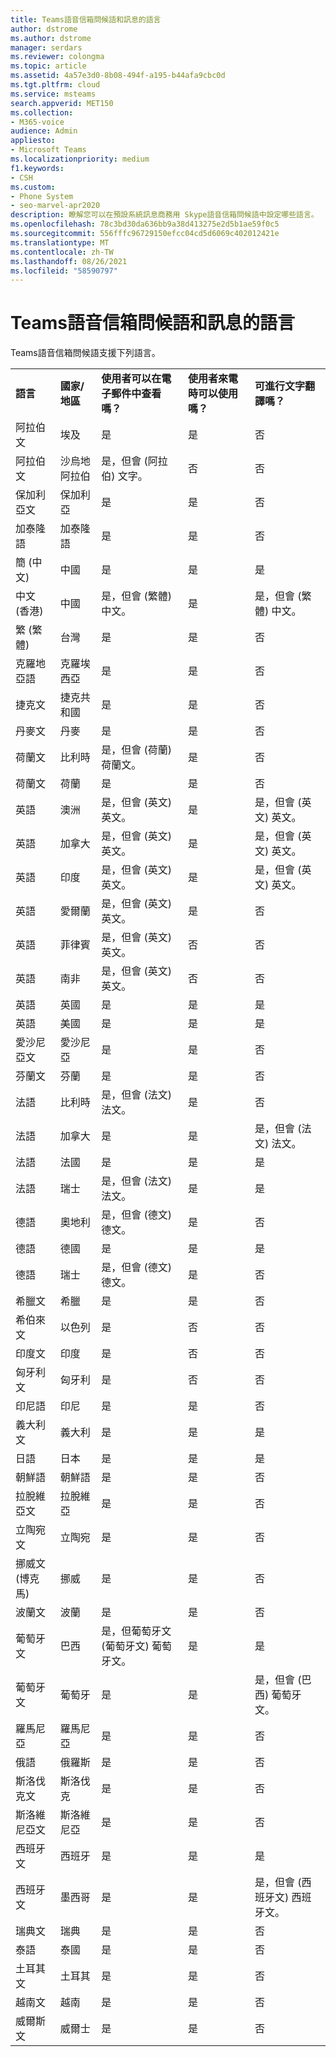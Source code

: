 ```yaml
---
title: Teams語音信箱問候語和訊息的語言
author: dstrome
ms.author: dstrome
manager: serdars
ms.reviewer: colongma
ms.topic: article
ms.assetid: 4a57e3d0-8b08-494f-a195-b44afa9cbc0d
ms.tgt.pltfrm: cloud
ms.service: msteams
search.appverid: MET150
ms.collection:
- M365-voice
audience: Admin
appliesto:
- Microsoft Teams
ms.localizationpriority: medium
f1.keywords:
- CSH
ms.custom:
- Phone System
- seo-marvel-apr2020
description: 瞭解您可以在預設系統訊息商務用 Skype語音信箱問候語中設定哪些語言。
ms.openlocfilehash: 78c3bd30da636bb9a38d413275e2d5b1ae59f0c5
ms.sourcegitcommit: 556fffc96729150efcc04cd5d6069c402012421e
ms.translationtype: MT
ms.contentlocale: zh-TW
ms.lasthandoff: 08/26/2021
ms.locfileid: "58590797"
---
```

# <a name="teams-languages-for-voicemail-greetings-and-messages"></a>Teams語音信箱問候語和訊息的語言

Teams語音信箱問候語支援下列語言。
  
||||||
|:-------------|:------------------|:--------------------------------------------|:-------------------------------------|:-----------------------------|
|**語言**  |**國家/地區** |**使用者可以在電子郵件中查看嗎？** |**使用者來電時可以使用嗎？** |**可進行文字翻譯嗎？**  |
|阿拉伯文        |埃及              |是                                          |是                                   |否  |
|阿拉伯文        |沙烏地阿拉伯       |是，但會 (阿拉伯) 文字。             |否                                    |否  |
|保加利亞文     |保加利亞           |是                                          |是                                   |否  |
|加泰隆語       |加泰隆語            |是                                          |是                                   |否  |
|簡 (中文)    |中國     |是                                          |是                                   |是 |
|中文 (香港)     |中國     |是，但會 (繁體) 中文。      |是                                   |是，但會 (繁體) 中文。 |
|繁 (繁體)   |台灣    |是                                          |是                                   |否  |
|克羅地亞語      |克羅埃西亞            |是                                          |是                                   |否  |
|捷克文         |捷克共和國     |是                                          |是                                   |否  |
|丹麥文        |丹麥            |是                                          |是                                   |否  |
|荷蘭文         |比利時            |是，但會 (荷蘭) 荷蘭文。        |是                                   |否  |
|荷蘭文         |荷蘭        |是                                          |是                                   |否  |
|英語       |澳洲          |是，但會 (英文) 英文。    |是                                   |是，但會 (英文) 英文。 |
|英語       |加拿大             |是，但會 (英文) 英文。    |是                                   |是，但會 (英文) 英文。 |
|英語       |印度              |是，但會 (英文) 英文。    |是                                   |是，但會 (英文) 英文。 |
|英語       |愛爾蘭            |是，但會 (英文) 英文。    |是                                   |否  |
|英語       |菲律賓        |是，但會 (英文) 英文。    |否                                    |否  |
|英語       |南非       |是，但會 (英文) 英文。    |否                                    |否  |
|英語       |英國      |是                                          |是                                   |是 |
|英語       |美國      |是                                          |是                                   |是 |
|愛沙尼亞文      |愛沙尼亞            |是                                          |是                                   |否  |
|芬蘭文       |芬蘭            |是                                          |是                                   |否  |
|法語        |比利時            |是，但會 (法文) 法文。            |是                                   |否  |
|法語        |加拿大             |是                                          |是                                   |是，但會 (法文) 法文。   |
|法語        |法國             |是                                          |是                                   |是 |
|法語        |瑞士        |是，但會 (法文) 法文。            |是                                   |是 |
|德語        |奧地利            |是，但會 (德文) 德文。           |是                                   |否  |
|德語        |德國            |是                                          |是                                   |是 |
|德語        |瑞士        |是，但會 (德文) 德文。           |是                                   |否  |
|希臘文         |希臘             |是                                          |是                                   |否  |
|希伯來文        |以色列             |是                                          |否                                    |否  |
|印度文         |印度              |是                                          |否                                    |否  |
|匈牙利文     |匈牙利            |是                                          |否                                    |否  |
|印尼語    |印尼          |是                                          |是                                   |否  |
|義大利文       |義大利              |是                                          |是                                   |是 |
|日語      |日本              |是                                          |是                                   |是 |
|朝鮮語        |朝鮮語             |是                                          |是                                   |否  |
|拉脫維亞文       |拉脫維亞             |是                                          |是                                   |否  |
|立陶宛文    |立陶宛          |是                                          |是                                   |否  |
|挪威文 (博克馬)    |挪威      |是                                          |是                                   |否  |
|波蘭文        |波蘭             |是                                          |是                                   |否  |
|葡萄牙文    |巴西             |是，但葡萄牙文 (葡萄牙文) 葡萄牙文。      |是                                   |是 |
|葡萄牙文    |葡萄牙           |是                                          |是                                   |是，但會 (巴西) 葡萄牙文。  |
|羅馬尼亞      |羅馬尼亞            |是                                          |是                                   |否  |
|俄語       |俄羅斯             |是                                          |是                                   |否  |
|斯洛伐克文        |斯洛伐克           |是                                          |是                                   |否  |
|斯洛維尼亞文     |斯洛維尼亞           |是                                          |是                                   |否  |
|西班牙文       |西班牙              |是                                          |是                                   |是 |
|西班牙文       |墨西哥             |是                                          |是                                   |是，但會 (西班牙文) 西班牙文。   |
|瑞典文       |瑞典             |是                                          |是                                   |否  |
|泰語          |泰國           |是                                          |是                                   |否  |
|土耳其文       |土耳其             |是                                          |是                                   |否  |
|越南文    |越南            |是                                          |是                                   |否  |
|威爾斯文         |威爾士              |是                                          |是                                   |否  |

 

